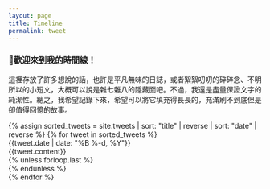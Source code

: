 ```yaml
---
layout: page
title: Timeline
permalink: tweet
---
```


<div>
<h3>🎉歡迎來到我的時間線！</h3>
<p>這裡存放了許多想說的話，也許是平凡無味的日誌，或者絮絮叨叨的碎碎念、不明所以的小短文，大概可以說是雜七雜八的隱藏面吧。不過，我還是盡量保證文字的純潔性。總之，我希望記錄下來，希望可以將它填充得長長的，充滿刷不到底但是卻值得回憶的故事。</p>
</div>

<div>
  {% assign sorted_tweets = site.tweets | sort: "title" | reverse | sort: "date" | reverse %}
  {% for tweet in sorted_tweets %}
    <div class="py-1">
      <div class="text-sm text-gray-400">{{tweet.date | date: "%B %-d, %Y"}}</div>
      <div class="pt-4 px-4 prose prose-{{site.theme-color}}">
        {{tweet.content}}
      </div>
      {% unless forloop.last %}
      <div class="relative my-8 absolute inset-0 flex items-center" aria-hidden="true">
        <div class="w-full border-t border-gray-200"></div>
      </div>
      {% endunless %}
    </div>
  {% endfor %}
</div>